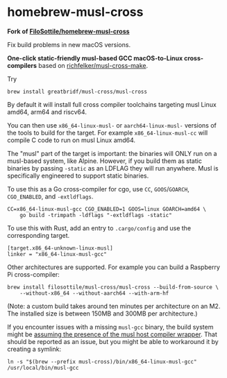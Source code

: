 # homebrew-musl-cross

**Fork of [FiloSottile/homebrew-musl-cross](https://github.com/filosottile/homebrew-musl-cross)**

Fix build problems in new macOS versions.

**One-click static-friendly musl-based GCC macOS-to-Linux cross-compilers**
based on [richfelker/musl-cross-make](https://github.com/richfelker/musl-cross-make).

Try

```
brew install greatbridf/musl-cross/musl-cross
```

By default it will install full cross compiler toolchains targeting musl Linux amd64, arm64 and riscv64.

You can then use `x86_64-linux-musl-` or `aarch64-linux-musl-` versions of the
tools to build for the target. For example `x86_64-linux-musl-cc` will compile C
code to run on musl Linux amd64.

The "musl" part of the target is important: the binaries will ONLY run on a
musl-based system, like Alpine. However, if you build them as static binaries by
passing `-static` as an LDFLAG they will run anywhere. Musl is specifically
engineered to support static binaries.

To use this as a Go cross-compiler for cgo, use `CC`, `GOOS`/`GOARCH`,
`CGO_ENABLED`, and `-extldflags`.

```
CC=x86_64-linux-musl-gcc CGO_ENABLED=1 GOOS=linux GOARCH=amd64 \
    go build -trimpath -ldflags "-extldflags -static"
```

To use this with Rust, add an entry to `.cargo/config` and use the corresponding target.

```
[target.x86_64-unknown-linux-musl]
linker = "x86_64-linux-musl-gcc"
```

Other architectures are supported. For example you can build a Raspberry Pi cross-compiler:

```
brew install filosottile/musl-cross/musl-cross --build-from-source \
    --without-x86_64 --without-aarch64 --with-arm-hf
```

(Note: a custom build takes around ten minutes per architecture on an M2.
The installed size is between 150MB and 300MB per architecture.)

If you encounter issues with a missing `musl-gcc` binary, the build system might
be [assuming the presence of the musl host compiler
wrapper](https://github.com/FiloSottile/homebrew-musl-cross/issues/16). That
should be reported as an issue, but you might be able to workaround it by
creating a symlink:

```
ln -s "$(brew --prefix musl-cross)/bin/x86_64-linux-musl-gcc" /usr/local/bin/musl-gcc
```
